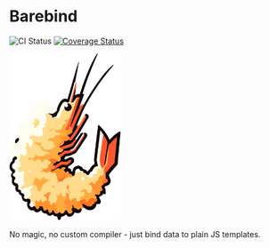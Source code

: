 # Barebind

![CI Status](https://github.com/emonkak/barebind/actions/workflows/ci.yml/badge.svg)
[![Coverage Status](https://coveralls.io/repos/github/emonkak/barebind/badge.svg)](https://coveralls.io/github/emonkak/barebind)

<img src="logo.svg" alt="Logo" width="200" height="300">

No magic, no custom compiler - just bind data to plain JS templates.
